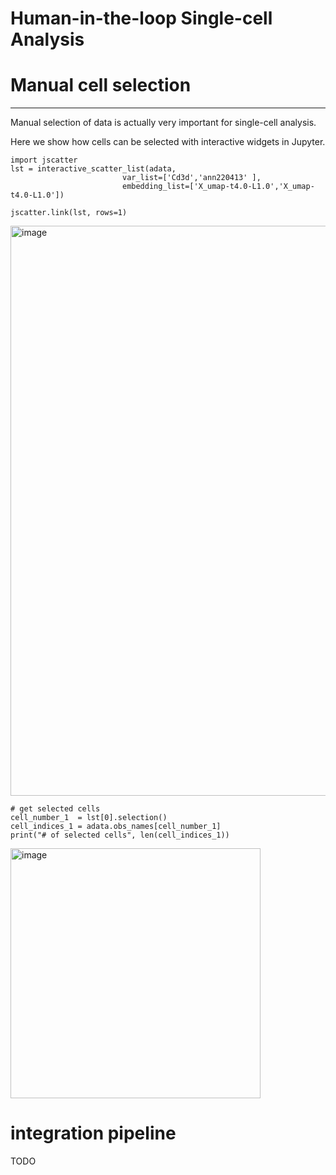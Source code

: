 # Human-in-the-loop Single-cell Analysis

# Manual cell selection
---
Manual selection of data is actually very important for single-cell analysis. 

Here we show how cells can be selected with interactive widgets in Jupyter.

```
import jscatter
lst = interactive_scatter_list(adata, 
                         var_list=['Cd3d','ann220413' ], 
                         embedding_list=['X_umap-t4.0-L1.0','X_umap-t4.0-L1.0'])

jscatter.link(lst, rows=1)
```

<img width="912" alt="image" src="https://user-images.githubusercontent.com/18084613/200885958-7618ee5b-feb2-4c9f-8cc3-6d320b5617f4.png">


```
# get selected cells
cell_number_1  = lst[0].selection()
cell_indices_1 = adata.obs_names[cell_number_1]
print("# of selected cells", len(cell_indices_1))
```

<img width="400" alt="image" src="https://user-images.githubusercontent.com/18084613/200886076-690fcce8-9e90-4797-a112-a39239bc6419.png">

# integration pipeline
TODO
